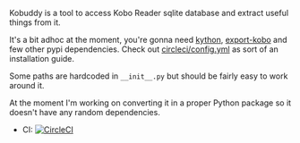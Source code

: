 Kobuddy is a tool to access Kobo Reader sqlite database and extract useful things from it.

It's a bit adhoc at the moment, you're gonna need [kython](https://github.com/karlicoss/kython), [export-kobo](https://github.com/pettarin/export-kobo) and few other pypi dependencies. Check out [circleci/config.yml]() as sort of an installation guide.

Some paths are hardcoded in `__init__.py` but should be fairly easy to work around it.

At the moment I'm working on converting it in a proper Python package so it doesn't have any random dependencies.

* CI: [![CircleCI](https://circleci.com/gh/karlicoss/kobuddy.svg?style=svg)](https://circleci.com/gh/karlicoss/kobuddy)
